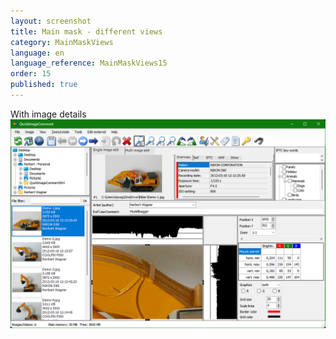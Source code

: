 ```yaml
---
layout: screenshot
title: Main mask - different views
category: MainMaskViews
language: en
language_reference: MainMaskViews15
order: 15
published: true
---
```

With image details
<img src="https://raw.githubusercontent.com/QuickImageComment/QuickImageComment/main/UserManual/images/English-prg/FormQuickImageComment-ImageDetails.png">
